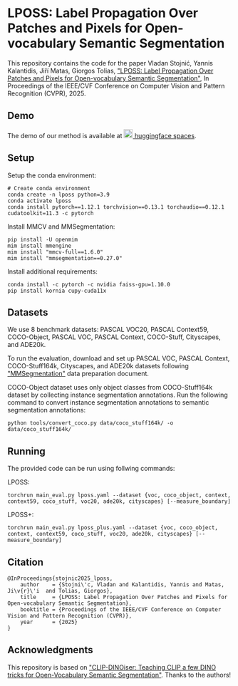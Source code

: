 # LPOSS: Label Propagation Over Patches and Pixels for Open-vocabulary Semantic Segmentation

This repository contains the code for the paper Vladan Stojnić, Yannis Kalantidis, Jiří Matas, Giorgos Tolias, ["LPOSS: Label Propagation Over Patches and Pixels for Open-vocabulary Semantic Segmentation"](http://arxiv.org/abs/2503.19777), In Proceedings of the IEEE/CVF Conference on Computer Vision and Pattern Recognition (CVPR), 2025.

## Demo

The demo of our method is available at [<img src="https://huggingface.co/datasets/huggingface/brand-assets/resolve/main/hf-logo.png" height=20px> huggingface spaces](https://huggingface.co/spaces/stojnvla/LPOSS).

## Setup

Setup the conda environment:
```
# Create conda environment
conda create -n lposs python=3.9
conda activate lposs
conda install pytorch==1.12.1 torchvision==0.13.1 torchaudio==0.12.1 cudatoolkit=11.3 -c pytorch
```
Install MMCV and MMSegmentation:
```
pip install -U openmim
mim install mmengine    
mim install "mmcv-full==1.6.0"
mim install "mmsegmentation==0.27.0"
```
Install additional requirements:
```
conda install -c pytorch -c nvidia faiss-gpu=1.10.0
pip install kornia cupy-cuda11x
```

## Datasets

We use 8 benchmark datasets: PASCAL VOC20, PASCAL Context59, COCO-Object, PASCAL VOC, PASCAL Context, COCO-Stuff, Cityscapes, and ADE20k.

To run the evaluation, download and set up PASCAL VOC, PASCAL Context, COCO-Stuff164k, Cityscapes, and ADE20k datasets following ["MMSegmentation"](https://mmsegmentation.readthedocs.io/en/latest/user_guides/2_dataset_prepare.html) data preparation document.

COCO-Object dataset uses only object classes from COCO-Stuff164k dataset by collecting instance segmentation annotations. Run the following command to convert instance segmentation annotations to semantic segmentation annotations:

```
python tools/convert_coco.py data/coco_stuff164k/ -o data/coco_stuff164k/
```

## Running

The provided code can be run using follwing commands:

LPOSS:
```
torchrun main_eval.py lposs.yaml --dataset {voc, coco_object, context, context59, coco_stuff, voc20, ade20k, cityscapes} [--measure_boundary]
```

LPOSS+:
```
torchrun main_eval.py lposs_plus.yaml --dataset {voc, coco_object, context, context59, coco_stuff, voc20, ade20k, cityscapes} [--measure_boundary]
```

## Citation

```
@InProceedings{stojnic2025_lposs,
    author    = {Stojni\'c, Vladan and Kalantidis, Yannis and Matas, Ji\v{r}\'i  and Tolias, Giorgos},
    title     = {LPOSS: Label Propagation Over Patches and Pixels for Open-vocabulary Semantic Segmentation},
    booktitle = {Proceedings of the IEEE/CVF Conference on Computer Vision and Pattern Recognition (CVPR)},
    year      = {2025}
}
```

## Acknowledgments

This repository is based on ["CLIP-DINOiser: Teaching CLIP a few DINO tricks for Open-Vocabulary Semantic Segmentation"](https://github.com/wysoczanska/clip_dinoiser). Thanks to the authors!

